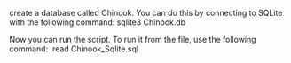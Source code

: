 create a database called Chinook. You can do this by connecting to SQLite with the following command:
sqlite3 Chinook.db

Now you can run the script. To run it from the file, use the following command:
.read Chinook_Sqlite.sql